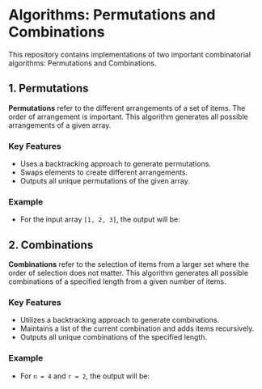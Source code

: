 # Algorithms: Permutations and Combinations

This repository contains implementations of two important combinatorial algorithms: Permutations and Combinations.

## 1. Permutations

**Permutations** refer to the different arrangements of a set of items. The order of arrangement is important. This algorithm generates all possible arrangements of a given array.

### Key Features
- Uses a backtracking approach to generate permutations.
- Swaps elements to create different arrangements.
- Outputs all unique permutations of the given array.

### Example
- For the input array `[1, 2, 3]`, the output will be:

## 2. Combinations

**Combinations** refer to the selection of items from a larger set where the order of selection does not matter. This algorithm generates all possible combinations of a specified length from a given number of items.

### Key Features
- Utilizes a backtracking approach to generate combinations.
- Maintains a list of the current combination and adds items recursively.
- Outputs all unique combinations of the specified length.

### Example
- For `n = 4` and `r = 2`, the output will be:
